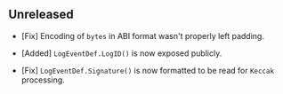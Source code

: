 ## Unreleased

- [Fix] Encoding of `bytes` in ABI format wasn't properly left padding.

- [Added] `LogEventDef.LogID()` is now exposed publicly.

- [Fix] `LogEventDef.Signature()` is now formatted to be read for `Keccak` processing.
